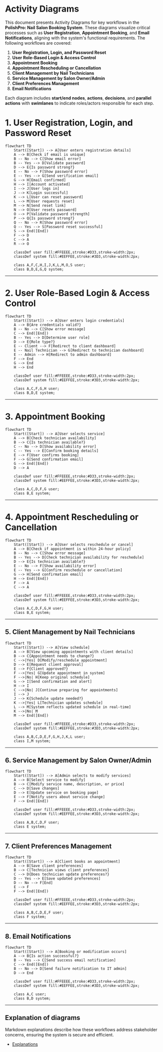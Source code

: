 # Activity Diagrams

This document presents Activity Diagrams for key workflows in the **PolishPro: Nail Salon Booking System**. These diagrams visualize critical processes such as **User Registration**, **Appointment Booking**, and **Email Notifications**, aligning with the system's functional requirements. 
The following workflows are covered:

1. **User Registration, Login, and Password Reset**
2. **User Role-Based Login & Access Control**
3. **Appointment Booking**
4. **Appointment Rescheduling or Cancellation**
5. **Client Management by Nail Technicians**
6. **Service Management by Salon Owner/Admin**
7. **Client Preferences Management**
8. **Email Notifications**

Each diagram includes **start/end nodes**, **actions**, **decisions**, and **parallel actions** with **swimlanes** to indicate roles/actors responsible for each step.


# 1.  User Registration, Login, and Password Reset

```mermaid
flowchart TD
    Start([Start]) --> A[User enters registration details]
    A --> B[Check if email is unique]
    B -- No --> C[Show email error]
    B -- Yes --> D[Validate password]
    D --> E{Is password strong?}
    E -- No --> F[Show password error]
    E -- Yes --> G[Send verification email]
    G --> H[Email confirmed]
    H --> I[Account activated]
    I --> J[User logs in]
    J --> K[Login successful]
    K --> L[User can reset password]
    L --> M[User requests reset]
    M --> N[Send reset link]
    N --> O[User resets password]
    O --> P[Validate password strength]
    P --> Q{Is password strong?}
    Q -- No --> R[Show password error]
    Q -- Yes --> S[Password reset successful]
    S --> End([End])
    F --> D
    C --> A
    R --> O

    classDef user fill:#FFEEEE,stroke:#D33,stroke-width:2px;
    classDef system fill:#EEFFEE,stroke:#3D3,stroke-width:2px;

    class A,F,C,H,I,J,K,L,M,O,S user;
    class B,D,E,G,Q system;
```

---

# 2.  User Role-Based Login & Access Control
```mermaid
flowchart TD
    Start([Start]) --> A[User enters login credentials]
    A --> B{Are credentials valid?}
    B -- No --> C[Show error message]
    C --> End([End])
    B -- Yes --> D[Determine user role]
    D --> E{Role type?}
    E -- Client --> F[Redirect to client dashboard]
    E -- Nail Technician --> G[Redirect to technician dashboard]
    E -- Admin --> H[Redirect to admin dashboard]
    F --> End
    G --> End
    H --> End

    classDef user fill:#FFEEEE,stroke:#D33,stroke-width:2px;
    classDef system fill:#EEFFEE,stroke:#3D3,stroke-width:2px;

    class A,C,F,G,H user;
    class B,D,E system;
```

---
# 3. Appointment Booking
```mermaid
flowchart TD
    Start([Start]) --> A[User selects service]
    A --> B[Check technician availability]
    B --> C{Is technician available?}
    C -- No --> D[Show availability error]
    C -- Yes --> E[Confirm booking details]
    E --> F[User confirms booking]
    F --> G[Send confirmation email]
    G --> End([End])
    D --> A

    classDef user fill:#FFEEEE,stroke:#D33,stroke-width:2px;
    classDef system fill:#EEFFEE,stroke:#3D3,stroke-width:2px;

    class A,C,D,F,G user;
    class B,E system;
```

---

# 4. Appointment Rescheduling or Cancellation
```mermaid
flowchart TD
    Start([Start]) --> A[User selects reschedule or cancel]
    A --> B[Check if appointment is within 24-hour policy]
    B -- No --> C[Show error message]
    B -- Yes --> D[Check technician availability for reschedule]
    D --> E{Is technician available?}
    E -- No --> F[Show availability error]
    E -- Yes --> G[Confirm reschedule or cancellation]
    G --> H[Send confirmation email]
    H --> End([End])
    F --> A
    C --> A

    classDef user fill:#FFEEEE,stroke:#D33,stroke-width:2px;
    classDef system fill:#EEFFEE,stroke:#3D3,stroke-width:2px;

    class A,C,D,F,G,H user;
    class B,E system;
```
---

## 5. Client Management by Nail Technicians

```mermaid
flowchart TD
    Start([Start]) --> A[View schedule]
    A --> B[View upcoming appointments with client details]
    B --> C{Appointment needs to change?}
    C -->|Yes| D[Modify/reschedule appointment]
    D --> E[Request client approval]
    E --> F{Client approved?}
    F -->|Yes| G[Update appointment in system]
    F -->|No| H[Keep original schedule]
    G --> I[Send confirmation and alert]
    H --> I
    C -->|No| J[Continue preparing for appointments]
    I --> J
    J --> K{Schedule update needed?}
    K -->|Yes| L[Technician updates schedule]
    L --> M[System reflects updated schedule in real-time]
    K -->|No| M
    M --> End([End])

    classDef user fill:#FFEEEE,stroke:#D33,stroke-width:2px;
    classDef system fill:#EEFFEE,stroke:#3D3,stroke-width:2px;

    class A,B,C,D,E,F,G,H,J,K,L user;
    class I,M system;
```
---
## 6. Service Management by Salon Owner/Admin
```mermaid
flowchart TD
    Start([Start]) --> A[Admin selects to modify services]
    A --> B[Select service to modify]
    B --> C[Modify service name, description, or price]
    C --> D[Save changes]
    D --> E[Update service on booking page]
    E --> F[Notify users about service change]
    F --> End([End])

    classDef user fill:#FFEEEE,stroke:#D33,stroke-width:2px;
    classDef system fill:#EEFFEE,stroke:#3D3,stroke-width:2px;

    class A,B,C,D,F user;
    class E system;
```
---

## 7. Client Preferences Management
```mermaid
flowchart TD
    Start([Start]) --> A[Client books an appointment]
    A --> B[Save client preferences]
    B --> C[Technician views client preferences]
    C --> D{Does technician update preferences?}
    D -- Yes --> E[Save updated preferences]
    D -- No --> F[End]
    E --> F
    F --> End([End])

    classDef user fill:#FFEEEE,stroke:#D33,stroke-width:2px;
    classDef system fill:#EEFFEE,stroke:#3D3,stroke-width:2px;

    class A,B,C,D,E,F user;
    class F system;

 ```
---

## 8.  Email Notifications

```mermaid
flowchart TD
    Start([Start]) --> A[Booking or modification occurs]
    A --> B{Is action successful?}
    B -- Yes --> C[Send success email notification]
    C --> End([End])
    B -- No --> D[Send failure notification to IT admin]
    D --> End

    classDef user fill:#FFEEEE,stroke:#D33,stroke-width:2px;
    classDef system fill:#EEFFEE,stroke:#3D3,stroke-width:2px;

    class A,C user;
    class B,D system;
```
---

## Explanation of diagrams 
Markdown explanations describe how these workflows address stakeholder concerns, ensuring the system is secure and efficient.
- [Explanations](https://github.com/demifarquhar01/PolishPro/blob/2e9b097dca5eecf7b775e149e64a8ffc1fad5724/Explanations.md)
